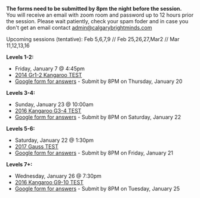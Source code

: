 <b>The forms need to be submitted by 8pm the night before the session.</b><br>
You will receive an email with zoom room and password up to 12 hours prior the session. Please wait patiently, check your spam foder and in case you don't get an email contact admin@calgarybrightminds.com

Upcoming sessions (tentative): Feb 5,6,7,9  //  Feb 25,26,27,Mar2   // Mar 11,12,13,16

<b>Levels 1-2:</b>
  * Friday, January 7 @ 4:45pm
  * <a href="https://renertmath.github.io/contests/2014%20-%20Kangaroo%20-%2001-02%20-%20test%20only.pdf">2014 Gr1-2 Kangaroo TEST</a>
  * <a href="https://https://forms.gle/mfZLdDfB6wazCWyr8">Google form for answers</a> - Submit by 8PM on Thursday, January 20

<b>Levels 3-4:</b> 
  * Sunday, January 23 @ 10:00am
  * <a href="https://renertmath.github.io/contests/2015%20-%20CESMC%20Level%202%20-%20test.pdf">2016 Kangaroo G3-4 TEST</a>
  * <a href="https://forms.gle/xUdqQ46R5rqCveC86">Google form for answers</a> - Submit by 8PM on Saturday, January 22

<b>Levels 5-6: </b>
  * Saturday, January 22 @ 1:30pm 
  * <a href="https://renertmath.github.io/contests/2017Gauss7Contest.pdf">2017 Gauss TEST</a>
  * <a href="https://forms.gle/UkPQ5WmvP6ph8WCJ6">Google form for answers</a> - Submit by 8PM on Friday, January 21

<b>Levels 7+:</b> 
  * Wednesday, January 26 @ 7:30pm
  * <a href="https://renertmath.github.io/contests/2016%20-%20Kangaroo%20-%2009-10%20-%20test%20only.pdf">2016 Kangaroo G9-10 TEST</a>
  * <a href="https://forms.gle/iTpsjZv7Cb7PBiAX9">Google form for answers</a> - Submit by 8PM on Tuesday, January 25

